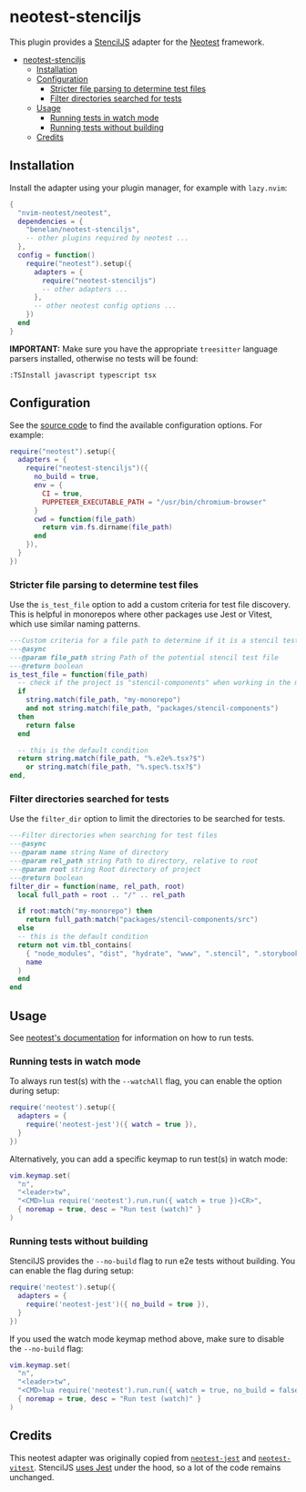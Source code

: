 # neotest-stenciljs

This plugin provides a [StencilJS](https://stenciljs.com) adapter for the
[Neotest](https://github.com/rcarriga/neotest) framework.

<!--toc:start-->

- [neotest-stenciljs](#neotest-stenciljs)
  - [Installation](#installation)
  - [Configuration](#configuration)
    - [Stricter file parsing to determine test files](#stricter-file-parsing-to-determine-test-files)
    - [Filter directories searched for tests](#filter-directories-searched-for-tests)
  - [Usage](#usage)
    - [Running tests in watch mode](#running-tests-in-watch-mode)
    - [Running tests without building](#running-tests-without-building)
  - [Credits](#credits)

<!--toc:end-->

## Installation

Install the adapter using your plugin manager, for example with `lazy.nvim`:

```lua
{
  "nvim-neotest/neotest",
  dependencies = {
    "benelan/neotest-stenciljs",
    -- other plugins required by neotest ...
  },
  config = function()
    require("neotest").setup({
      adapters = {
        require("neotest-stenciljs")
        -- other adapters ...
      },
      -- other neotest config options ...
    })
  end
}
```

**IMPORTANT:** Make sure you have the appropriate `treesitter` language parsers
installed, otherwise no tests will be found:

```vim
:TSInstall javascript typescript tsx
```

## Configuration

See the [source code](https://github.com/benelan/neotest-stenciljs/blob/main/lua/neotest-stenciljs/init.lua#L7)
to find the available configuration options. For example:

```lua
require("neotest").setup({
  adapters = {
    require("neotest-stenciljs")({
      no_build = true,
      env = {
        CI = true,
        PUPPETEER_EXECUTABLE_PATH = "/usr/bin/chromium-browser"
      }
      cwd = function(file_path)
        return vim.fs.dirname(file_path)
      end
    }),
  }
})
```

### Stricter file parsing to determine test files

Use the `is_test_file` option to add a custom criteria for test file discovery.
This is helpful in monorepos where other packages use Jest or Vitest, which use
similar naming patterns.

```lua
---Custom criteria for a file path to determine if it is a stencil test file
---@async
---@param file_path string Path of the potential stencil test file
---@return boolean
is_test_file = function(file_path)
  -- check if the project is "stencil-components" when working in the monorepo
  if
    string.match(file_path, "my-monorepo")
    and not string.match(file_path, "packages/stencil-components")
  then
    return false
  end

  -- this is the default condition
  return string.match(file_path, "%.e2e%.tsx?$")
    or string.match(file_path, "%.spec%.tsx?$")
end,
```

### Filter directories searched for tests

Use the `filter_dir` option to limit the directories to be searched for tests.

```lua
---Filter directories when searching for test files
---@async
---@param name string Name of directory
---@param rel_path string Path to directory, relative to root
---@param root string Root directory of project
---@return boolean
filter_dir = function(name, rel_path, root)
  local full_path = root .. "/" .. rel_path

  if root:match("my-monorepo") then
    return full_path:match("packages/stencil-components/src")
  else
  -- this is the default condition
  return not vim.tbl_contains(
    { "node_modules", "dist", "hydrate", "www", ".stencil", ".storybook" },
    name
  )
  end
end
```

## Usage

See [neotest's documentation](https://github.com/nvim-neotest/neotest#usage) for
information on how to run tests.

### Running tests in watch mode

To always run test(s) with the `--watchAll` flag, you can enable the option
during setup:

```lua
require('neotest').setup({
  adapters = {
    require('neotest-jest')({ watch = true }),
  }
})
```

Alternatively, you can add a specific keymap to run test(s) in watch mode:

```lua
vim.keymap.set(
  "n",
  "<leader>tw",
  "<CMD>lua require('neotest').run.run({ watch = true })<CR>",
  { noremap = true, desc = "Run test (watch)" }
)
```

### Running tests without building

StencilJS provides the `--no-build` flag to run e2e tests without building. You
can enable the flag during setup:

```lua
require('neotest').setup({
  adapters = {
    require('neotest-jest')({ no_build = true }),
  }
})
```

If you used the watch mode keymap method above, make sure to disable the
`--no-build` flag:

```lua
vim.keymap.set(
  "n",
  "<leader>tw",
  "<CMD>lua require('neotest').run.run({ watch = true, no_build = false })<CR>",
  { noremap = true, desc = "Run test (watch)" }
)
```

## Credits

This neotest adapter was originally copied from [`neotest-jest`](https://github.com/nvim-neotest/neotest-jest)
and [`neotest-vitest`](https://github.com/marilari88/neotest-vitest). StencilJS
[uses Jest](https://stenciljs.com/docs/testing-overview) under the hood, so a
lot of the code remains unchanged.
